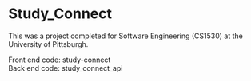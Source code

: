 # Study_Connect
This was a project completed for Software Engineering (CS1530) at the University of Pittsburgh.

Front end code: study-connect <br/> 
Back end code: study_connect_api
